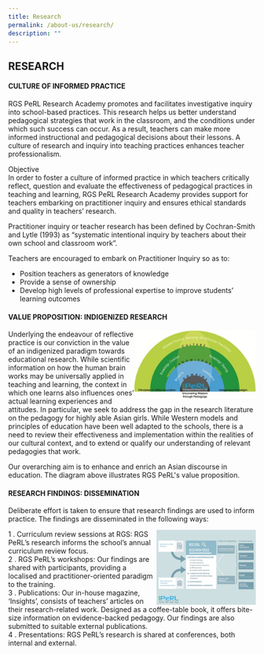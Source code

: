 ```yaml
---
title: Research
permalink: /about-us/research/
description: ""
---
```

## RESEARCH

#### CULTURE OF INFORMED PRACTICE

RGS PeRL Research Academy promotes and facilitates investigative inquiry into school-based practices. This research helps us better understand pedagogical strategies that work in the classroom, and the conditions under which such success can occur. As a result, teachers can make more informed instructional and pedagogical decisions about their lessons. A culture of research and inquiry into teaching practices enhances teacher professionalism.

Objective<br>
In order to foster a culture of informed practice in which teachers critically reflect, question and evaluate the effectiveness of pedagogical practices in teaching and learning, RGS PeRL Research Academy provides support for teachers embarking on practitioner inquiry and ensures ethical standards and quality in teachers’ research.

Practitioner inquiry or teacher research has been defined by Cochran-Smith and Lytle (1993) as “systematic intentional inquiry by teachers about their own school and classroom work”.

Teachers are encouraged to embark on Practitioner Inquiry so as to:

*   Position teachers as generators of knowledge
*   Provide a sense of ownership
*   Develop high levels of professional expertise to improve students’ learning outcomes

#### VALUE PROPOSITION: INDIGENIZED RESEARCH

<img src="/images/pic-green diagram.jpg" style="width:49%" align=right>

Underlying the endeavour of reflective practice is our conviction in the value of an indigenized paradigm towards educational research. While scientific information on how the human brain works may be universally applied in teaching and learning, the context in which one learns also influences ones’ actual learning experiences and attitudes. In particular, we seek to address the gap in the research literature on the pedagogy for highly able Asian girls. While Western models and principles of education have been well adapted to the schools, there is a need to review their effectiveness and implementation within the realities of our cultural context, and to extend or qualify our understanding of relevant pedagogies that work.

Our overarching aim is to enhance and enrich an Asian discourse in education. The diagram above illustrates RGS PeRL's value proposition.

#### RESEARCH FINDINGS: DISSEMINATION

Deliberate effort is taken to ensure that research findings are used to inform practice. The findings
are disseminated in the following ways:

<p><a href="https://www.ezhishi.net/CKPSebook2022/">
<img style="width:40%" align=right src="/images/PeRL research focus (1).png">
</a></p>

1 \.  Curriculum review sessions at RGS: RGS PeRL’s research informs the school’s annual curriculum review focus.<br> 
2 \.  RGS PeRL’s workshops: Our findings are shared with participants, providing a localised and practitioner-oriented paradigm to the training.<br>
3 \.  Publications: Our in-house magazine, ‘Insights’, consists of teachers’ articles on their research-related work. Designed as a coffee-table book, it offers bite-size information on evidence-backed pedagogy. Our findings are also submitted to suitable external publications.<br>
4 \.  Presentations: RGS PeRL’s research is shared at conferences, both internal and external.


